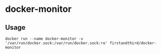 # docker-monitor

## Usage

```shell
docker run --name docker-monitor -v '/var/run/docker.sock:/var/run/docker.sock:ro' firstandthird/docker-monitor
```
